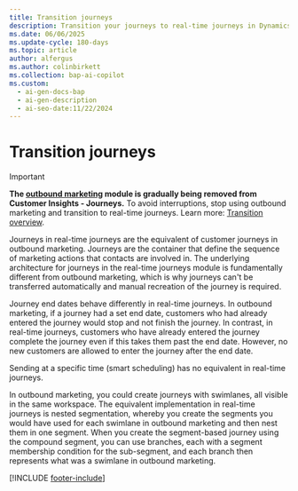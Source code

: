 ```yaml
---
title: Transition journeys
description: Transition your journeys to real-time journeys in Dynamics 365 Customer Insights - Journeys. Follow our guide to ensure a smooth transition.
ms.date: 06/06/2025
ms.update-cycle: 180-days
ms.topic: article
author: alfergus
ms.author: colinbirkett
ms.collection: bap-ai-copilot
ms.custom:
  - ai-gen-docs-bap
  - ai-gen-description
  - ai-seo-date:11/22/2024
---
```


# Transition journeys

> [!IMPORTANT]
> **The [outbound marketing](user-guide.md) module is gradually being removed from Customer Insights - Journeys.** To avoid interruptions, stop using outbound marketing and transition to real-time journeys. Learn more: [Transition overview](transition-overview.md).

Journeys in real-time journeys are the equivalent of customer journeys in outbound marketing. Journeys are the container that define the sequence of marketing actions that contacts are involved in. The underlying architecture for journeys in the real-time journeys module is fundamentally different from outbound marketing, which is why journeys can't be transferred automatically and manual recreation of the journey is required.

Journey end dates behave differently in real-time journeys. In outbound marketing, if a journey had a set end date, customers who had already entered the journey would stop and not finish the journey. In contrast, in real-time journeys, customers who have already entered the journey complete the journey even if this takes them past the end date. However, no new customers are allowed to enter the journey after the end date.
 
Sending at a specific time (smart scheduling) has no equivalent in real-time journeys. 

In outbound marketing, you could create journeys with swimlanes, all visible in the same workspace. The equivalent implementation in real-time journeys is nested segmentation, whereby you create the segments you would have used for each swimlane in outbound marketing and then nest them in one segment. When you create the segment-based journey using the compound segment, you can use branches, each with a segment membership condition for the sub-segment, and each branch then represents what was a swimlane in outbound marketing.

[!INCLUDE [footer-include](./includes/footer-banner.md)]
